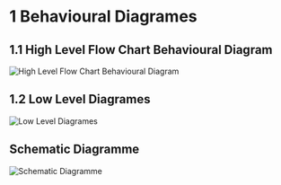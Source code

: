 # **1 Behavioural Diagrames**

## **1.1 High Level Flow Chart Behavioural Diagram**
![High Level Flow Chart Behavioural Diagram](https://user-images.githubusercontent.com/101082480/168465034-e751a7e3-b6a4-40e9-a4c7-d33ebf4d0739.jpeg)

## **1.2 Low Level Diagrames**
![Low Level Diagrames](https://user-images.githubusercontent.com/101082480/168465016-f786e61b-897e-4004-b7a9-079156db2015.jpeg)

## **Schematic Diagramme**
![Schematic Diagramme](https://user-images.githubusercontent.com/101082480/168465049-d6514557-639d-4acb-9b39-a99a7c9a3efd.jpeg)